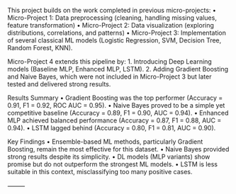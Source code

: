 This project builds on the work completed in previous micro-projects:
	•	Micro-Project 1: Data preprocessing (cleaning, handling missing values, feature transformation)
	•	Micro-Project 2: Data visualization (exploring distributions, correlations, and patterns)
	•	Micro-Project 3: Implementation of several classical ML models (Logistic Regression, SVM, Decision Tree, Random Forest, KNN).

Micro-Project 4 extends this pipeline by:
	1.	Introducing Deep Learning models (Baseline MLP, Enhanced MLP, LSTM).
	2.	Adding Gradient Boosting and Naive Bayes, which were not included in Micro-Project 3 but later tested and delivered strong results.

 Results Summary
	•	Gradient Boosting was the top performer (Accuracy = 0.91, F1 = 0.92, ROC AUC = 0.95).
	•	Naive Bayes proved to be a simple yet competitive baseline (Accuracy = 0.89, F1 = 0.90, AUC = 0.94).
	•	Enhanced MLP achieved balanced performance (Accuracy = 0.87, F1 = 0.88, AUC = 0.94).
	•	LSTM lagged behind (Accuracy = 0.80, F1 = 0.81, AUC = 0.90).

  Key Findings
	•	Ensemble-based ML methods, particularly Gradient Boosting, remain the most effective for this dataset.
	•	Naive Bayes provided strong results despite its simplicity.
	•	DL models (MLP variants) show promise but do not outperform the strongest ML models.
	•	LSTM is less suitable in this context, misclassifying too many positive cases.

⸻

